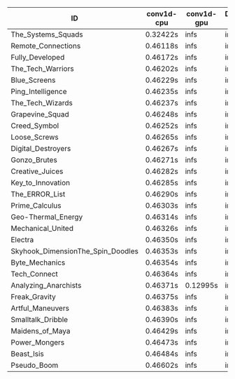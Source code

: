 |ID|conv1d-cpu|conv1d-gpu|DWSPConv2D-gpu|gemm-gpu|avg|
|-|-|-|-|-|-|
|The_Systems_Squads|0.32422s|infs|infs|4.41841s|infs|
|Remote_Connections|0.46118s|infs|infs|4.41351s|infs|
|Fully_Developed|0.46172s|infs|infs|4.41608s|infs|
|The_Tech_Warriors|0.46202s|infs|infs|4.41743s|infs|
|Blue_Screens|0.46229s|infs|infs|4.42783s|infs|
|Ping_Intelligence|0.46235s|infs|infs|4.42186s|infs|
|The_Tech_Wizards|0.46237s|infs|infs|4.42857s|infs|
|Grapevine_Squad|0.46248s|infs|infs|4.42071s|infs|
|Creed_Symbol|0.46252s|infs|infs|4.39147s|infs|
|Loose_Screws|0.46265s|infs|infs|4.38080s|infs|
|Digital_Destroyers|0.46267s|infs|infs|4.39670s|infs|
|Gonzo_Brutes|0.46271s|infs|infs|4.40716s|infs|
|Creative_Juices|0.46282s|infs|infs|4.42870s|infs|
|Key_to_Innovation|0.46285s|infs|infs|4.40907s|infs|
|The_ERROR_List|0.46290s|infs|infs|4.40423s|infs|
|Prime_Calculus|0.46303s|infs|infs|4.43402s|infs|
|Geo-Thermal_Energy|0.46314s|infs|infs|4.41981s|infs|
|Mechanical_United|0.46326s|infs|infs|4.42737s|infs|
|Electra|0.46350s|infs|infs|4.41320s|infs|
|Skyhook_DimensionThe_Spin_Doodles|0.46353s|infs|infs|4.42595s|infs|
|Byte_Mechanics|0.46354s|infs|infs|4.40620s|infs|
|Tech_Connect|0.46364s|infs|infs|4.42632s|infs|
|Analyzing_Anarchists|0.46371s|0.12995s|infs|4.41763s|infs|
|Freak_Gravity|0.46375s|infs|infs|4.44005s|infs|
|Artful_Maneuvers|0.46383s|infs|infs|4.40525s|infs|
|Smalltalk_Dribble|0.46390s|infs|infs|4.37446s|infs|
|Maidens_of_Maya|0.46429s|infs|infs|4.43368s|infs|
|Power_Mongers|0.46473s|infs|infs|4.39715s|infs|
|Beast_Isis|0.46484s|infs|infs|4.42724s|infs|
|Pseudo_Boom|0.46602s|infs|infs|4.39885s|infs|

